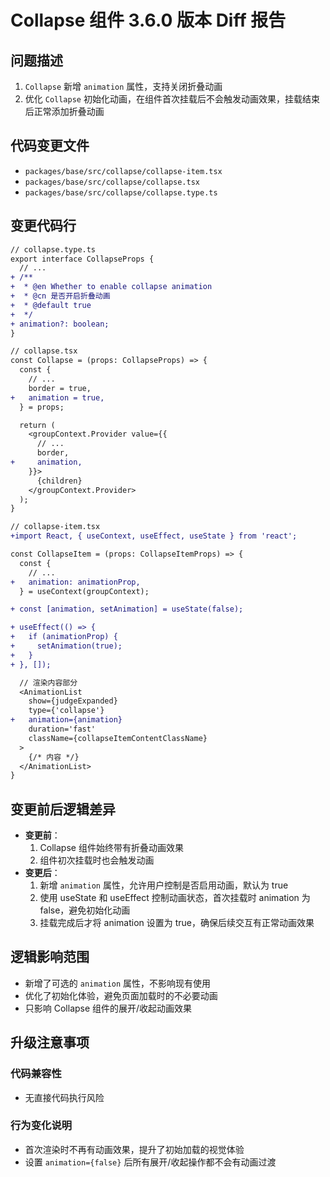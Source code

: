 # Collapse 组件 3.6.0 版本 Diff 报告

## 问题描述
1. `Collapse` 新增 `animation` 属性，支持关闭折叠动画
2. 优化 `Collapse` 初始化动画，在组件首次挂载后不会触发动画效果，挂载结束后正常添加折叠动画

## 代码变更文件
- `packages/base/src/collapse/collapse-item.tsx`
- `packages/base/src/collapse/collapse.tsx`
- `packages/base/src/collapse/collapse.type.ts`

## 变更代码行
```diff
// collapse.type.ts
export interface CollapseProps {
  // ...
+ /**
+  * @en Whether to enable collapse animation
+  * @cn 是否开启折叠动画
+  * @default true
+  */
+ animation?: boolean;
}

// collapse.tsx
const Collapse = (props: CollapseProps) => {
  const {
    // ...
    border = true,
+   animation = true,
  } = props;

  return (
    <groupContext.Provider value={{
      // ...
      border,
+     animation,
    }}>
      {children}
    </groupContext.Provider>
  );
}

// collapse-item.tsx
+import React, { useContext, useEffect, useState } from 'react';

const CollapseItem = (props: CollapseItemProps) => {
  const {
    // ...
+   animation: animationProp,
  } = useContext(groupContext);

+ const [animation, setAnimation] = useState(false);

+ useEffect(() => {
+   if (animationProp) {
+     setAnimation(true);
+   }
+ }, []);

  // 渲染内容部分
  <AnimationList
    show={judgeExpanded}
    type={'collapse'}
+   animation={animation}
    duration='fast'
    className={collapseItemContentClassName}
  >
    {/* 内容 */}
  </AnimationList>
}
```

## 变更前后逻辑差异
- **变更前**：
  1. Collapse 组件始终带有折叠动画效果
  2. 组件初次挂载时也会触发动画
- **变更后**：
  1. 新增 `animation` 属性，允许用户控制是否启用动画，默认为 true
  2. 使用 useState 和 useEffect 控制动画状态，首次挂载时 animation 为 false，避免初始化动画
  3. 挂载完成后才将 animation 设置为 true，确保后续交互有正常动画效果

## 逻辑影响范围
- 新增了可选的 `animation` 属性，不影响现有使用
- 优化了初始化体验，避免页面加载时的不必要动画
- 只影响 Collapse 组件的展开/收起动画效果

## 升级注意事项

### 代码兼容性
- 无直接代码执行风险

### 行为变化说明
- 首次渲染时不再有动画效果，提升了初始加载的视觉体验
- 设置 `animation={false}` 后所有展开/收起操作都不会有动画过渡